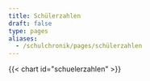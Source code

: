 ```yaml
---
title: Schülerzahlen
draft: false
type: pages
aliases:
  - /schulchronik/pages/schülerzahlen
---
```


{{< chart id="schuelerzahlen" >}}
